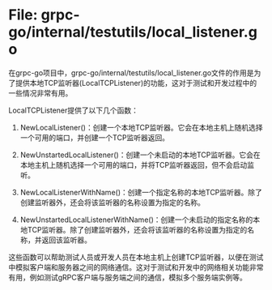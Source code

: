 # File: grpc-go/internal/testutils/local_listener.go

在grpc-go项目中，grpc-go/internal/testutils/local_listener.go文件的作用是为了提供本地TCP监听器(LocalTCPListener)的功能，这对于测试和开发过程中的一些情况非常有用。

LocalTCPListener提供了以下几个函数：

1. NewLocalListener()：创建一个本地TCP监听器。它会在本地主机上随机选择一个可用的端口，并创建一个TCP监听器返回。

2. NewUnstartedLocalListener()：创建一个未启动的本地TCP监听器。它会在本地主机上随机选择一个可用的端口，并将TCP监听器返回，但不会启动监听。

3. NewLocalListenerWithName()：创建一个指定名称的本地TCP监听器。除了创建监听器外，还会将该监听器的名称设置为指定的名称。

4. NewUnstartedLocalListenerWithName()：创建一个未启动的指定名称的本地TCP监听器。除了创建监听器外，还会将该监听器的名称设置为指定的名称，并返回该监听器。

这些函数可以帮助测试人员或开发人员在本地主机上创建TCP监听器，以便在测试中模拟客户端和服务器之间的网络通信。这对于测试和开发中的网络相关功能非常有用，例如测试gRPC客户端与服务端之间的通信，模拟多个服务端实例等。

